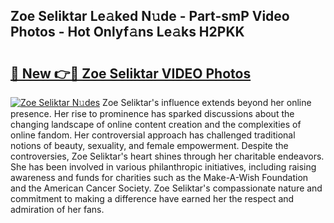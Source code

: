 ## Zoe Seliktar Le𝚊ked N𝚞de - Part-smP Video Photos - Hot Onlyf𝚊ns Le𝚊ks H2PKK

# <h2><a href="http://ab51494.deff.icu/?id=Zoe+Seliktar">🔗 New 👉🔴 Zoe Seliktar VIDEO Photos</a></h2>

[![Zoe Seliktar N𝚞des](https://i.imgur.com/rIISA9y.gif)](http://ab51494.deff.icu/?id=Zoe+Seliktar)
Zoe Seliktar's influence extends beyond her online presence. Her rise to prominence has sparked discussions about the changing landscape of online content creation and the complexities of online fandom. Her controversial approach has challenged traditional notions of beauty, sexuality, and female empowerment. Despite the controversies, Zoe Seliktar's heart shines through her charitable endeavors. She has been involved in various philanthropic initiatives, including raising awareness and funds for charities such as the Make-A-Wish Foundation and the American Cancer Society. Zoe Seliktar's compassionate nature and commitment to making a difference have earned her the respect and admiration of her fans.
